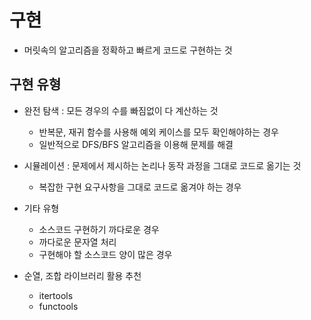 # 구현

- 머릿속의 알고리즘을 정확하고 빠르게 코드로 구현하는 것

## 구현 유형

- 완전 탐색 : 모든 경우의 수를 빠짐없이 다 계산하는 것
    - 반복문, 재귀 함수를 사용해 예외 케이스를 모두 확인해야하는 경우
    - 일반적으로 DFS/BFS 알고리즘을 이용해 문제를 해결


- 시뮬레이션 : 문제에서 제시하는 논리나 동작 과정을 그대로 코드로 옮기는 것
    - 복잡한 구현 요구사항을 그대로 코드로 옮겨야 하는 경우


- 기타 유형
    - 소스코드 구현하기 까다로운 경우
    - 까다로운 문자열 처리
    - 구현해야 할 소스코드 양이 많은 경우


- 순열, 조합 라이브러리 활용 추천
    - itertools
    - functools
